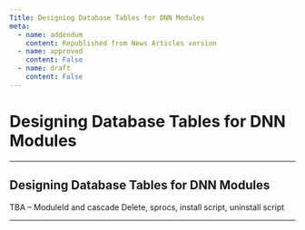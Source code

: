 ```yaml
---
Title: Designing Database Tables for DNN Modules
meta:
  - name: addendum
    content: Republished from News Articles version
  - name: approved
    content: False
  - name: draft
    content: False
---
```

# Designing Database Tables for DNN Modules

---
## Designing Database Tables for DNN Modules


TBA – ModuleId and cascade Delete, sprocs, install script, uninstall script



---
